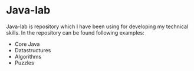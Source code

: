 # Java-lab
Java-lab is repository which I have been using for developing my technical skills. In the repository can be found following examples:
- Core Java
- Datastructures
- Аlgorithms
- Puzzles
